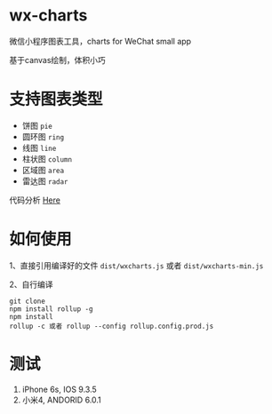 ﻿# wx-charts
微信小程序图表工具，charts for WeChat small app

基于canvas绘制，体积小巧


# 支持图表类型
- 饼图   `pie`
- 圆环图 `ring`
- 线图   `line`
- 柱状图 `column`
- 区域图 `area`
- 雷达图 `radar`

代码分析 [Here](https://segmentfault.com/a/1190000007649376)

# 如何使用
1、直接引用编译好的文件 `dist/wxcharts.js` 或者 `dist/wxcharts-min.js`

2、自行编译

```
git clone 
npm install rollup -g
npm install
rollup -c 或者 rollup --config rollup.config.prod.js
```

# 测试 
1. iPhone 6s, IOS 9.3.5
2. 小米4, ANDORID 6.0.1


